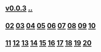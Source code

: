 ## [v0.0.3](https://github.com/littleflute/voa/edit/master/ThisIsAmerica/readme.md) [..](..)
## [02](02) [03](03) [04](04) [05](05) [06](06) [07](07) [08](08) [09](09) [10](10)
## [11](11) [12](12) [13](13) [14](14) [15](15) [16](16) [17](17) [18](18) [19](19) [20](20)

